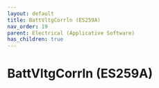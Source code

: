 ```yaml
---
layout: default
title: BattVltgCorrln (ES259A)
nav_order: 19
parent: Electrical (Applicative Software)
has_children: true
---
```

# BattVltgCorrln (ES259A)

